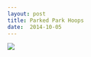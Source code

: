 ```yaml
---
layout: post
title: Parked Park Hoops
date:  2014-10-05
---
```


![](https://cdn.mediacru.sh/f4soe98Wj2Nq.jpg)